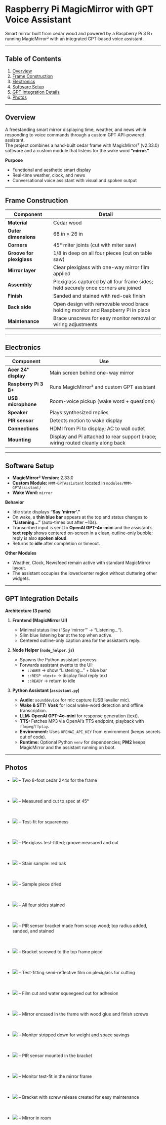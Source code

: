 # Raspberry Pi MagicMirror with GPT Voice Assistant

Smart mirror built from cedar wood and powered by a Raspberry Pi 3 B+ running MagicMirror² with an integrated GPT-based voice assistant.

---

## Table of Contents
1. [Overview](#overview)
2. [Frame Construction](#frame-construction)
3. [Electronics](#electronics)
4. [Software Setup](#software-setup)
5. [GPT Integration Details](#gpt-integration-details)
6. [Photos](#photos)

---

## Overview
A freestanding smart mirror displaying time, weather, and news while responding to voice commands through a custom GPT API-powered assistant.  
The project combines a hand-built cedar frame with MagicMirror² (v2.33.0) software and a custom module that listens for the wake word **“mirror.”**

**Purpose**
- Functional and aesthetic smart display  
- Real-time weather, clock, and news  
- Conversational voice assistant with visual and spoken output  

---

## Frame Construction

| Component | Detail |
| ---------- | ------- |
| **Material** | Cedar wood |
| **Outer dimensions** | 68 in × 26 in |
| **Corners** | 45° miter joints (cut with miter saw) |
| **Groove for plexiglass** | 1/8 in deep on all four pieces (cut on table saw) |
| **Mirror layer** | Clear plexiglass with one-way mirror film applied |
| **Assembly** | Plexiglass captured by all four frame sides; held securely once corners are joined |
| **Finish** | Sanded and stained with red-oak finish |
| **Back side** | Open design with removable wood brace holding monitor and Raspberry Pi in place |
| **Maintenance** | Brace unscrews for easy monitor removal or wiring adjustments |

---

## Electronics

| Component | Use |
| ---------- | --- |
| **Acer 24″ display** | Main screen behind one-way mirror |
| **Raspberry Pi 3 B+** | Runs MagicMirror² and custom GPT assistant |
| **USB microphone** | Room-voice pickup (wake word + questions) |
| **Speaker** | Plays synthesized replies |
| **PIR sensor** | Detects motion to wake display |
| **Connections** | HDMI from Pi to display; AC to wall outlet |
| **Mounting** | Display and Pi attached to rear support brace; wiring routed cleanly along back |

---

## Software Setup

- **MagicMirror² Version:** 2.33.0  
- **Custom Module:** `MMM-GPTAssistant` located in `modules/MMM-GPTAssistant/`
- **Wake Word:** `mirror`

**Behavior**
- Idle state displays **“Say ‘mirror’.”**
- On wake, a **thin blue bar** appears at the top and status changes to **“Listening…”** (auto-times out after ~10s).
- Transcribed input is sent to **OpenAI GPT-4o-mini** and the assistant’s **text reply** shows centered on-screen in a clean, outline-only bubble; reply is also **spoken aloud**.
- Returns to **idle** after completion or timeout.

**Other Modules**
- Weather, Clock, Newsfeed remain active with standard MagicMirror layout.  
- The assistant occupies the lower/center region without cluttering other widgets.

---

## GPT Integration Details

**Architecture (3 parts)**
1. **Frontend (MagicMirror UI)**
   - Minimal status line (“Say ‘mirror’” → “Listening…”).
   - Slim blue listening bar at the top when active.
   - Centered outline-only caption area for the assistant’s reply.

2. **Node Helper (`node_helper.js`)**
   - Spawns the Python assistant process.
   - Forwards assistant events to the UI:
     - `::WAKE` → show “Listening…” + blue bar  
     - `::RESP <text>` → display final reply text  
     - `::READY` → return to idle

3. **Python Assistant (`assistant.py`)**
   - **Audio:** `sounddevice` for mic capture (USB lavalier mic).
   - **Wake & STT:** **Vosk** for local wake-word detection and offline transcription.
   - **LLM:** **OpenAI GPT-4o-mini** for response generation (text).
   - **TTS:** Fetches MP3 via OpenAI’s TTS endpoint; playback with `ffmpeg`/`ffplay`.
   - **Environment:** Uses `OPENAI_API_KEY` from environment (keeps secrets out of code).
   - **Runtime:** Optional Python `venv` for dependencies; **PM2** keeps MagicMirror and the assistant running on boot.

---

## Photos

- ![](assets/images/IMG_5971.jpg) – Two 8-foot cedar 2×4s for the frame  
<br><br>

- ![](assets/images/IMG_5972.jpg) – Measured and cut to spec at 45°  
<br><br>

- ![](assets/images/IMG_5973.jpg) – Test-fit for squareness  
<br><br>

- ![](assets/images/IMG_5974.jpg) – Plexiglass test-fitted; groove measured and cut  
<br><br>

- ![](assets/images/IMG_5975.jpg) – Stain sample: red oak  
<br><br>

- ![](assets/images/IMG_5976.jpg) – Sample piece dried  
<br><br>

- ![](assets/images/IMG_5979.jpg) – All four sides stained  
<br><br>

- ![](assets/images/IMG_5981.jpg) – PIR sensor bracket made from scrap wood; top radius added, sanded, and stained  
<br><br>

- ![](assets/images/IMG_5982.jpg) – Bracket screwed to the top frame piece  
<br><br>

- ![](assets/images/IMG_5983.jpg) – Test-fitting semi-reflective film on plexiglass for cutting  
<br><br>

- ![](assets/images/IMG_5984.jpg) – Film cut and water squeegeed out for adhesion  
<br><br>

- ![](assets/images/IMG_5987.jpg) – Mirror encased in the frame with wood glue and finish screws  
<br><br>

- ![](assets/images/IMG_5989.jpg) – Monitor stripped down for weight and space savings  
<br><br>

- ![](assets/images/IMG_5990.jpg) – PIR sensor mounted in the bracket  
<br><br>

- ![](assets/images/IMG_5991.jpg) – Monitor test-fit in the mirror frame  
<br><br>

- ![](assets/images/IMG_5992.jpg) – Bracket with screw release created for easy maintenance  
<br><br>

- ![](assets/images/IMG_6671.jpg) – Mirror in room   
<br><br>
